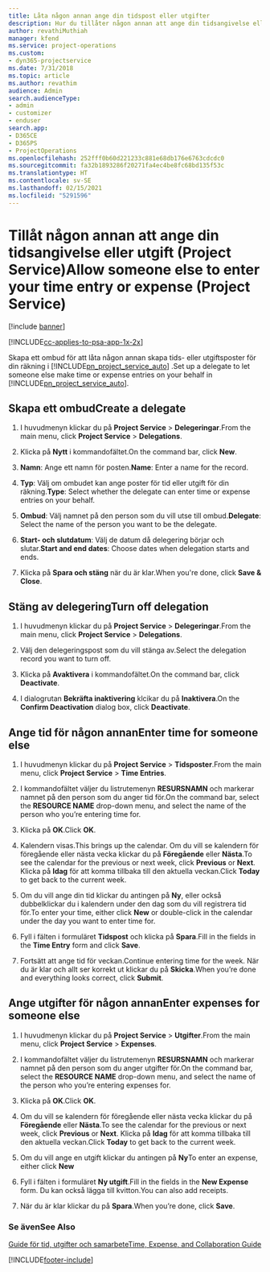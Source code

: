 ```yaml
---
title: Låta någon annan ange din tidspost eller utgifter
description: Hur du tillåter någon annan att ange din tidsangivelse eller utgift i Project Service
author: revathiMuthiah
manager: kfend
ms.service: project-operations
ms.custom:
- dyn365-projectservice
ms.date: 7/31/2018
ms.topic: article
ms.author: revathim
audience: Admin
search.audienceType:
- admin
- customizer
- enduser
search.app:
- D365CE
- D365PS
- ProjectOperations
ms.openlocfilehash: 252fff0b60d221233c881e68db176e6763cdcdc0
ms.sourcegitcommit: fa32b1893286f20271fa4ec4be8fc68bd135f53c
ms.translationtype: HT
ms.contentlocale: sv-SE
ms.lasthandoff: 02/15/2021
ms.locfileid: "5291596"
---
```

# <a name="allow-someone-else-to-enter-your-time-entry-or-expense-project-service"></a><span data-ttu-id="b2e32-103">Tillåt någon annan att ange din tidsangivelse eller utgift (Project Service)</span><span class="sxs-lookup"><span data-stu-id="b2e32-103">Allow someone else to enter your time entry or expense (Project Service)</span></span>

[!include [banner](../includes/psa-now-project-operations.md)]

[!INCLUDE[cc-applies-to-psa-app-1x-2x](../includes/cc-applies-to-psa-app-1x-2x.md)]

<span data-ttu-id="b2e32-104">Skapa ett ombud för att låta någon annan skapa tids- eller utgiftsposter för din räkning i [!INCLUDE[pn_project_service_auto](../includes/pn-project-service-auto.md)] .</span><span class="sxs-lookup"><span data-stu-id="b2e32-104">Set up a delegate to let someone else make time or expense entries on your behalf in [!INCLUDE[pn_project_service_auto](../includes/pn-project-service-auto.md)].</span></span>  
  
## <a name="create-a-delegate"></a><span data-ttu-id="b2e32-105">Skapa ett ombud</span><span class="sxs-lookup"><span data-stu-id="b2e32-105">Create a delegate</span></span>  
  
1.  <span data-ttu-id="b2e32-106">I huvudmenyn klickar du på **Project Service** > **Delegeringar**.</span><span class="sxs-lookup"><span data-stu-id="b2e32-106">From the main menu, click **Project Service** > **Delegations**.</span></span>  
  
2.  <span data-ttu-id="b2e32-107">Klicka på **Nytt** i kommandofältet.</span><span class="sxs-lookup"><span data-stu-id="b2e32-107">On the command bar, click **New**.</span></span>  
  
3. <span data-ttu-id="b2e32-108">**Namn**: Ange ett namn för posten.</span><span class="sxs-lookup"><span data-stu-id="b2e32-108">**Name**: Enter a name for the record.</span></span>  
  
4. <span data-ttu-id="b2e32-109">**Typ**: Välj om ombudet kan ange poster för tid eller utgift för din räkning.</span><span class="sxs-lookup"><span data-stu-id="b2e32-109">**Type**: Select whether the delegate can enter time or expense entries on your behalf.</span></span>  
  
5. <span data-ttu-id="b2e32-110">**Ombud**: Välj namnet på den person som du vill utse till ombud.</span><span class="sxs-lookup"><span data-stu-id="b2e32-110">**Delegate**: Select the name of the person you want to be the delegate.</span></span>  
  
6. <span data-ttu-id="b2e32-111">**Start- och slutdatum**: Välj de datum då delegering börjar och slutar.</span><span class="sxs-lookup"><span data-stu-id="b2e32-111">**Start and end dates**: Choose dates when delegation starts and ends.</span></span>  
  
7.  <span data-ttu-id="b2e32-112">Klicka på **Spara och stäng** när du är klar.</span><span class="sxs-lookup"><span data-stu-id="b2e32-112">When you're done, click **Save & Close**.</span></span>  
  
## <a name="turn-off-delegation"></a><span data-ttu-id="b2e32-113">Stäng av delegering</span><span class="sxs-lookup"><span data-stu-id="b2e32-113">Turn off delegation</span></span>  
  
1.  <span data-ttu-id="b2e32-114">I huvudmenyn klickar du på **Project Service** > **Delegeringar**.</span><span class="sxs-lookup"><span data-stu-id="b2e32-114">From the main menu, click **Project Service** > **Delegations**.</span></span>  
  
2.  <span data-ttu-id="b2e32-115">Välj den delegeringspost som du vill stänga av.</span><span class="sxs-lookup"><span data-stu-id="b2e32-115">Select the delegation record you want to turn off.</span></span>  
  
3.  <span data-ttu-id="b2e32-116">Klicka på **Avaktivera** i kommandofältet.</span><span class="sxs-lookup"><span data-stu-id="b2e32-116">On the command bar, click **Deactivate**.</span></span>  
  
4.  <span data-ttu-id="b2e32-117">I dialogrutan **Bekräfta inaktivering** klcikar du på **Inaktivera**.</span><span class="sxs-lookup"><span data-stu-id="b2e32-117">On the **Confirm Deactivation** dialog box, click **Deactivate**.</span></span>  
  
## <a name="enter-time-for-someone-else"></a><span data-ttu-id="b2e32-118">Ange tid för någon annan</span><span class="sxs-lookup"><span data-stu-id="b2e32-118">Enter time for someone else</span></span>  
  
1.  <span data-ttu-id="b2e32-119">I huvudmenyn klickar du på **Project Service** > **Tidsposter**.</span><span class="sxs-lookup"><span data-stu-id="b2e32-119">From the main menu, click **Project Service** > **Time Entries**.</span></span>  
  
2.  <span data-ttu-id="b2e32-120">I kommandofältet väljer du listrutemenyn **RESURSNAMN** och markerar namnet på den person som du anger tid för.</span><span class="sxs-lookup"><span data-stu-id="b2e32-120">On the command bar, select the **RESOURCE NAME** drop-down menu, and select the name of the person who you’re entering time for.</span></span>  
  
3.  <span data-ttu-id="b2e32-121">Klicka på **OK**.</span><span class="sxs-lookup"><span data-stu-id="b2e32-121">Click **OK**.</span></span>  
  
4.  <span data-ttu-id="b2e32-122">Kalendern visas.</span><span class="sxs-lookup"><span data-stu-id="b2e32-122">This brings up the calendar.</span></span> <span data-ttu-id="b2e32-123">Om du vill se kalendern för föregående eller nästa vecka klickar du på **Föregående** eller **Nästa**.</span><span class="sxs-lookup"><span data-stu-id="b2e32-123">To see the calendar for the previous or next week, click **Previous** or **Next**.</span></span> <span data-ttu-id="b2e32-124">Klicka på **Idag** för att komma tillbaka till den aktuella veckan.</span><span class="sxs-lookup"><span data-stu-id="b2e32-124">Click **Today** to get back to the current week.</span></span>  
  
5.  <span data-ttu-id="b2e32-125">Om du vill ange din tid klickar du antingen på **Ny**, eller också dubbelklickar du i kalendern under den dag som du vill registrera tid för.</span><span class="sxs-lookup"><span data-stu-id="b2e32-125">To enter your time, either click **New** or double-click in the calendar under the day you want to enter time for.</span></span>  
  
6.  <span data-ttu-id="b2e32-126">Fyll i fälten i formuläret **Tidspost** och klicka på **Spara**.</span><span class="sxs-lookup"><span data-stu-id="b2e32-126">Fill in the fields in the **Time Entry** form and click **Save**.</span></span>  
  
7.  <span data-ttu-id="b2e32-127">Fortsätt att ange tid för veckan.</span><span class="sxs-lookup"><span data-stu-id="b2e32-127">Continue entering time for the week.</span></span> <span data-ttu-id="b2e32-128">När du är klar och allt ser korrekt ut klickar du på **Skicka**.</span><span class="sxs-lookup"><span data-stu-id="b2e32-128">When you’re done and everything looks correct, click **Submit**.</span></span>  
  
## <a name="enter-expenses-for-someone-else"></a><span data-ttu-id="b2e32-129">Ange utgifter för någon annan</span><span class="sxs-lookup"><span data-stu-id="b2e32-129">Enter expenses for someone else</span></span>  
  
1.  <span data-ttu-id="b2e32-130">I huvudmenyn klickar du på **Project Service** > **Utgifter**.</span><span class="sxs-lookup"><span data-stu-id="b2e32-130">From the main menu, click **Project Service** > **Expenses**.</span></span>  
  
2.  <span data-ttu-id="b2e32-131">I kommandofältet väljer du listrutemenyn **RESURSNAMN** och markerar namnet på den person som du anger utgifter för.</span><span class="sxs-lookup"><span data-stu-id="b2e32-131">On the command bar, select the **RESOURCE NAME** drop-down menu, and select the name of the person who you’re entering expenses for.</span></span>  
  
3.  <span data-ttu-id="b2e32-132">Klicka på **OK**.</span><span class="sxs-lookup"><span data-stu-id="b2e32-132">Click **OK**.</span></span>  
  
4.  <span data-ttu-id="b2e32-133">Om du vill se kalendern för föregående eller nästa vecka klickar du på **Föregående** eller **Nästa**.</span><span class="sxs-lookup"><span data-stu-id="b2e32-133">To see the calendar for the previous or next week, click **Previous** or **Next**.</span></span> <span data-ttu-id="b2e32-134">Klicka på **Idag** för att komma tillbaka till den aktuella veckan.</span><span class="sxs-lookup"><span data-stu-id="b2e32-134">Click **Today** to get back to the current week.</span></span>  
  
5.  <span data-ttu-id="b2e32-135">Om du vill ange en utgift klickar du antingen på **Ny**</span><span class="sxs-lookup"><span data-stu-id="b2e32-135">To enter an expense, either click **New**</span></span>  
  
6.  <span data-ttu-id="b2e32-136">Fyll i fälten i formuläret **Ny utgift**.</span><span class="sxs-lookup"><span data-stu-id="b2e32-136">Fill in the fields in the **New Expense** form.</span></span> <span data-ttu-id="b2e32-137">Du kan också lägga till kvitton.</span><span class="sxs-lookup"><span data-stu-id="b2e32-137">You can also add receipts.</span></span>  
  
7.  <span data-ttu-id="b2e32-138">När du är klar klickar du på **Spara**.</span><span class="sxs-lookup"><span data-stu-id="b2e32-138">When you’re done, click **Save**.</span></span>  
  
### <a name="see-also"></a><span data-ttu-id="b2e32-139">Se även</span><span class="sxs-lookup"><span data-stu-id="b2e32-139">See Also</span></span>  
 [<span data-ttu-id="b2e32-140">Guide för tid, utgifter och samarbete</span><span class="sxs-lookup"><span data-stu-id="b2e32-140">Time, Expense, and Collaboration Guide</span></span>](../psa/time-expense-collaboration-guide.md)


[!INCLUDE[footer-include](../includes/footer-banner.md)]